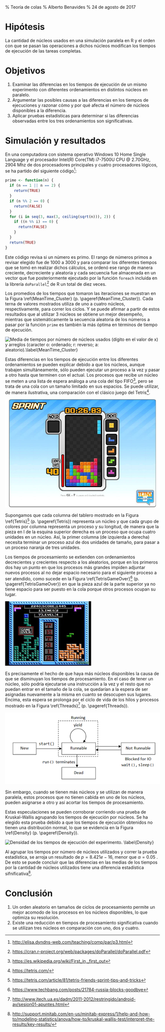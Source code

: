 % Teoría de colas
% Alberto Benavides
% 24 de agosto de 2017

# Hipótesis

La cantidad de núcleos usados en una simulación paralela en R y el orden con que se pasan las operaciones a dichos núcleos modifican los tiempos de ejecución de las tareas completas.

# Objetivos
1. Examinar las diferencias en los tiempos de ejecución de un mismo experimento con diferentes ordenamientos en distintos núcleos en paralelo.
2. Argumentar las posibles causas a las diferencias en los tiempos de ejecuciones y razonar cómo y por qué afecta el número de núcleos disponibles a la diferencia.
3. Aplicar pruebas estadísticas para determinar si las diferencias observadas entre los tres ordenamientos son significativas.

# Simulación y resultados

En una computadora con sistema operativo Windows 10 Home Single Language y el procesador Intel(R) Core(TM) i7-7500U CPU @ 2.70GHz, 2904 Mhz de dos procesadores principales y cuatro procesadores lógicos, se ha partido del siguiente código[^d9638f1c]:

[^d9638f1c]: http://elisa.dyndns-web.com/teaching/comp/par/p3.html

```r
prime <- function(n) {
  if (n == 1 || n == 2) {
    return(TRUE)
  }
  if (n %% 2 == 0) {
    return(FALSE)
  }
  for (i in seq(3, max(3, ceiling(sqrt(n))), 2)) {
    if ((n %% i) == 0) {
      return(FALSE)
    }
  }
  return(TRUE)
}
```

Este código revisa si un número es primo. El rango de números primos a revisar elegido fue de $1000$ a $3000$ y para comparar los diferentes tiempos que se tomó en realizar dichos cálculos, se ordenó ese rango de manera creciente, decreciente y aleatoria y cada secuencia fue almacenada en un vector que fue posteriormente ejecutado por la función `foreach` incluida en la librería `doParallel`[^ad1e3fcf] de R un total de diez veces.

[^ad1e3fcf]: https://cran.r-project.org/web/packages/doParallel/doParallel.pdf

Los promedios de los tiempos que tomaron las iteraciones se muestran en la Figura \ref{MeanTime_Cluster} (p. \pageref{MeanTime_Cluster}). Cada terna de valores mostrados utiliza de uno a cuatro núcleos, respectivamente, para correr los ciclos. Y se puede afirmar a partir de estos resultados que al utilizar 3 núcleos se obtiene un mejor desempeño, mientras que sistemáticamente la secuencia aleatoria de los números a pasar por la función `prime` es también la más óptima en términos de tiempo de ejecución.

![Media de tiempos por número de núcleos usados (dígito en el valor de $x$) y arreglos (caracter o: ordenado; r: reverso; a: aleatorio).\label{MeanTime_Cluster}](img/MeanTime_Cluster.png)

Estas diferencias en los tiempos de ejecución entre los diferentes ordenamientos se pueden explicar debido a que los núcleos, aunque trabajen simultáneamente, sólo pueden ejecutar un proceso a la vez y pasar a otro hasta que terminen con el actual. Los procesos que recibe un núcleo se meten a una lista de espera análoga a una cola del tipo FIFO[^1ecd1725], pero se trata de una cola con un tamaño limitado en sus espacios. Se puede utilizar, de manera ilustrativa, una comparación con el clásico juego del Tetris[^718b0c52].

[^1ecd1725]: https://es.wikipedia.org/wiki/First_in,_first_out

[^718b0c52]: https://tetris.com/

![Juego de Tetris Sprint. \label{Tetris}](img/Tetris.jpg)

[^7deecbb5]: https://tetris.com/article/81/tetris-friends-sprint-tips-and-tricks

Supongamos que cada columna del tablero mostrado en la Figura \ref{Tetris}[^7deecbb5] (p. \pageref{Tetris}) representa un núcleo y que cada grupo de colores por columna representa un proceso y su longitud, de manera que la pieza en l de la esquina superior derecha es un proceso que ocupa cuatro unidades en un núcleo. Así, la primer columna (de izquierda a derecha) necesita terminar un proceso azul de dos unidades de tamaño, para pasar a un proceso naranja de tres unidades.

Los tiempos de procesamiento se extienden con ordenamientos decrecientes y crecientes respecto a los aleatorios, porque en los primeros dos hay un punto en que los procesos más grandes impiden adjuntar nuevos procesos al no dejar espacio necesario para el siguiente proceso a ser atendido, como sucede en la Figura \ref{TetrisGameOver}[^69b5a69f] (p. \pageref{TetrisGameOver}) en que la pieza azul de la parte superior ya no tiene espacio para ser puesto en la cola porque otros procesos ocupan su lugar.

![Fin de juego en una partida multijugador de Tetris. La pieza azul del jugador de la izquierda representa un proceso que no cabe en la cola del núcleo por estar ocupado por otros procesos. \label{TetrisGameOver}](img/TetrisGameOver.jpg)

[^69b5a69f]: https://www.techbang.com/posts/21784-russia-blocks-goodbye

Es precisamente el hecho de que haya más núcleos disponibles la causa de que se disminuyan los tiempos de procesamiento. En el caso de tener un núcleo, sólo podría ejecutarse una instrucción a la vez y el resto que no puedan entrar en el tamaño de la cola, se quedarían a la espera de ser asignadas nuevamente a la misma en cuanto se desocupen sus lugares. Encima, esta espera se prolonga por el ciclo de vida de los hilos y procesos mostrado en la Figura \ref{Threads}[^47a9bf6d] (p. \pageref{Threads}).

![Ciclo de vida de los hilos y procesos. Cuando no pueden ser ejecutados, se les hace esperar o dormir hasta poder entrar de nuevo a procesamiento. \label{Threads}](img/Threads.gif)

[^47a9bf6d]: http://www.jtech.ua.es/dadm/2011-2012/restringido/android-av/sesion01-apuntes.html

Sin embargo, cuando se tienen más núcleos y se utilizan de manera paralela, estos procesos que no tienen cabida en uno de los núcleos, pueden asignarse a otro y así acortar los tiempos de procesamiento.

Estas especulaciones se pueden corroborar corriendo una prueba de Kruskal-Wallis agrupando los tiempos de ejecución por núcleos. Se ha elegido esta prueba debido a que los tiempos de ejecución obtenidos no tienen una distribución normal, lo que se evidencia en la Figura \ref{Density} (p. \pageref{Density}).

![Densidad de los tiempos de ejecución del experimento. \label{Density}](img/Density.png)

Al agrupar los tiempos por número de núcleos utilizados y correr la prueba estadística, se arroja un resultado de $p = 8.421e-16$, menor que $\alpha = 0.05$ . De esto se puede concluir que las diferencias en las medias de los tiempos por la cantidad de núcleos utilizados tiene una diferencia estadística sifnificativa[^084c634f].

[^084c634f]: http://support.minitab.com/en-us/minitab-express/1/help-and-how-to/modeling-statistics/anova/how-to/kruskal-wallis-test/interpret-the-results/key-results/

# Conclusión

1. Un orden aleatorio en tamaños de ciclos de procesamiento permite un mejor acomodo de los procesos en los núcleos disponibles, lo que optimiza su resolución.
2. Existe una reducción en tiempos de procesamiento significativa cuando se utilizan tres núcleos en comparación con uno, dos y cuatro.
